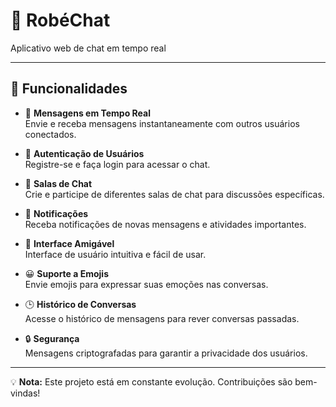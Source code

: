 # 🌟 **RobéChat**  

Aplicativo web de chat em tempo real

---

## 🚀 **Funcionalidades**

- 🔄 **Mensagens em Tempo Real**  
  Envie e receba mensagens instantaneamente com outros usuários conectados.

- 🔐 **Autenticação de Usuários**  
  Registre-se e faça login para acessar o chat.

- 💬 **Salas de Chat**  
  Crie e participe de diferentes salas de chat para discussões específicas.

- 🔔 **Notificações**  
  Receba notificações de novas mensagens e atividades importantes.

- 🎨 **Interface Amigável**  
  Interface de usuário intuitiva e fácil de usar.

- 😀 **Suporte a Emojis**  
  Envie emojis para expressar suas emoções nas conversas.

- 🕒 **Histórico de Conversas**  
  Acesse o histórico de mensagens para rever conversas passadas.

- 🔒 **Segurança**  
  Mensagens criptografadas para garantir a privacidade dos usuários.

---

💡 **Nota:** Este projeto está em constante evolução. Contribuições são bem-vindas!
